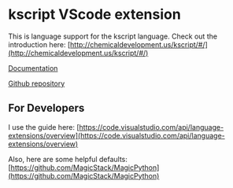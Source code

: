 # kscript VScode extension

This is language support for the kscript language. Check out the introduction here: [http://chemicaldevelopment.us/kscript/#/](http://chemicaldevelopment.us/kscript/#/)

[Documentation](http://chemicaldevelopment.us/kscript/#/)

[Github repository](http://github.chemicaldevelopment.us/ChemicalDevelopment/kscript/)


## For Developers

I use the guide here: [https://code.visualstudio.com/api/language-extensions/overview](https://code.visualstudio.com/api/language-extensions/overview)

Also, here are some helpful defaults: [https://github.com/MagicStack/MagicPython](https://github.com/MagicStack/MagicPython)
